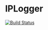 # IPLogger
[![Build Status](http://jenkins.haniokasai.com/buildStatus/icon?job=IPLogger-Nukkit)](http://jenkins.haniokasai.com/job/IPLogger-Nukkit/ "Jenkins ")
